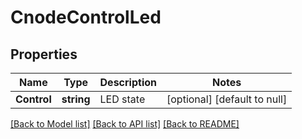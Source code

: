 # CnodeControlLed

## Properties
Name | Type | Description | Notes
------------ | ------------- | ------------- | -------------
**Control** | **string** | LED state | [optional] [default to null]

[[Back to Model list]](../README.md#documentation-for-models) [[Back to API list]](../README.md#documentation-for-api-endpoints) [[Back to README]](../README.md)


